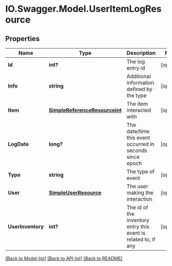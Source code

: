 # IO.Swagger.Model.UserItemLogResource
## Properties

Name | Type | Description | Notes
------------ | ------------- | ------------- | -------------
**Id** | **int?** | The log entry id | [optional] 
**Info** | **string** | Additional information defined by the type | [optional] 
**Item** | [**SimpleReferenceResourceint**](SimpleReferenceResourceint.md) | The item interacted with | [optional] 
**LogDate** | **long?** | The date/time this event occurred in seconds since epoch | [optional] 
**Type** | **string** | The type of event | [optional] 
**User** | [**SimpleUserResource**](SimpleUserResource.md) | The user making the interaction | [optional] 
**UserInventory** | **int?** | The id of the inventory entry this event is related to, if any | [optional] 

[[Back to Model list]](../README.md#documentation-for-models) [[Back to API list]](../README.md#documentation-for-api-endpoints) [[Back to README]](../README.md)


